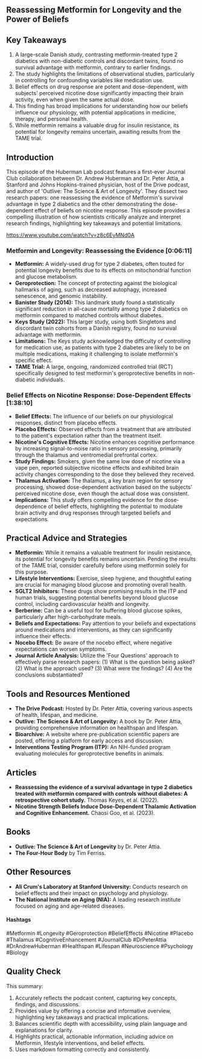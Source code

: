 ## Reassessing Metformin for Longevity and the Power of Beliefs

## Key Takeaways
1. A large-scale Danish study, contrasting metformin-treated type 2 diabetics with non-diabetic controls and discordant twins, found no survival advantage with metformin, contrary to earlier findings.
2. The study highlights the limitations of observational studies, particularly in controlling for confounding variables like medication use.
3. Belief effects on drug response are potent and dose-dependent, with subjects' perceived nicotine dose significantly impacting their brain activity, even when given the same actual dose.
4. This finding has broad implications for understanding how our beliefs influence our physiology, with potential applications in medicine, therapy, and personal health.
5. While metformin remains a valuable drug for insulin resistance, its potential for longevity remains uncertain, awaiting results from the TAME trial.

## Introduction
This episode of the Huberman Lab podcast features a first-ever Journal Club collaboration between Dr. Andrew Huberman and Dr. Peter Attia, a Stanford and Johns Hopkins-trained physician, host of the Drive podcast, and author of 'Outlive: The Science & Art of Longevity'. They dissect two research papers: one reassessing the evidence of Metformin's survival advantage in type 2 diabetics and the other demonstrating the dose-dependent effect of beliefs on nicotine response. This episode provides a compelling illustration of how scientists critically analyze and interpret research findings, highlighting key takeaways and potential limitations.

https://www.youtube.com/watch?v=z8c6EyMNd0A

### Metformin and Longevity: Reassessing the Evidence [0:06:11]

- **Metformin:** A widely-used drug for type 2 diabetes, often touted for potential longevity benefits due to its effects on mitochondrial function and glucose metabolism.
- **Geroprotection:** The concept of protecting against the biological hallmarks of aging, such as decreased autophagy, increased senescence, and genomic instability.
- **Banister Study (2014):** This landmark study found a statistically significant reduction in all-cause mortality among type 2 diabetics on metformin compared to matched controls without diabetes.
- **Keys Study (2022):** This larger study, using both Singletons and discordant twin cohorts from a Danish registry, found no survival advantage with metformin.
- **Limitations:** The Keys study acknowledged the difficulty of controlling for medication use, as patients with type 2 diabetes are likely to be on multiple medications, making it challenging to isolate metformin's specific effect.
- **TAME Trial:** A large, ongoing, randomized controlled trial (RCT) specifically designed to test metformin's geroprotective benefits in non-diabetic individuals.

### Belief Effects on Nicotine Response: Dose-Dependent Effects [1:38:10]

- **Belief Effects:** The influence of our beliefs on our physiological responses, distinct from placebo effects.
- **Placebo Effects:** Observed effects from a treatment that are attributed to the patient's expectation rather than the treatment itself.
- **Nicotine's Cognitive Effects:** Nicotine enhances cognitive performance by increasing signal-to-noise ratio in sensory processing, primarily through the thalamus and ventromedial prefrontal cortex.
- **Study Findings:** Smokers, given the same low dose of nicotine via a vape pen, reported subjective nicotine effects and exhibited brain activity changes corresponding to the dose they believed they received.
- **Thalamus Activation:** The thalamus, a key brain region for sensory processing, showed dose-dependent activation based on the subjects' perceived nicotine dose, even though the actual dose was consistent.
- **Implications:** This study offers compelling evidence for the dose-dependence of belief effects, highlighting the potential to modulate brain activity and drug responses through targeted beliefs and expectations.

## Practical Advice and Strategies
- **Metformin:** While it remains a valuable treatment for insulin resistance, its potential for longevity benefits remains uncertain. Pending the results of the TAME trial, consider carefully before using metformin solely for this purpose.
- **Lifestyle Interventions:** Exercise, sleep hygiene, and thoughtful eating are crucial for managing blood glucose and promoting overall health.
- **SGLT2 Inhibitors:** These drugs show promising results in the ITP and human trials, suggesting potential benefits beyond blood glucose control, including cardiovascular health and longevity.
- **Berberine:** Can be a useful tool for buffering blood glucose spikes, particularly after high-carbohydrate meals.
- **Beliefs and Expectations:** Pay attention to your beliefs and expectations around medications and interventions, as they can significantly influence their effects.
- **Nocebo Effect:** Be aware of the nocebo effect, where negative expectations can worsen symptoms.
- **Journal Article Analysis:** Utilize the 'Four Questions' approach to effectively parse research papers: (1) What is the question being asked? (2) What is the approach used? (3) What were the findings? (4) Are the conclusions substantiated?

## Tools and Resources Mentioned
- **The Drive Podcast:** Hosted by Dr. Peter Attia, covering various aspects of health, lifespan, and medicine.
- **Outlive: The Science & Art of Longevity:** A book by Dr. Peter Attia, providing comprehensive information on healthspan and lifespan.
- **Bioarchive:** A website where pre-publication scientific papers are posted, offering a platform for early access and discussion.
- **Interventions Testing Program (ITP):** An NIH-funded program evaluating molecules for geroprotective benefits in animals.

## Articles
- **Reassessing the evidence of a survival advantage in type 2 diabetics treated with metformin compared with controls without diabetes: A retrospective cohort study.** Thomas Keyes, et al. (2022).
- **Nicotine Strength Beliefs Induce Dose-Dependent Thalamic Activation and Cognitive Enhancement.** Chaosi Goo, et al. (2023).

## Books
- **Outlive: The Science & Art of Longevity** by Dr. Peter Attia.
- **The Four-Hour Body** by Tim Ferriss.

## Other Resources
- **Ali Crum's Laboratory at Stanford University:** Conducts research on belief effects and their impact on psychology and physiology.
- **The National Institute on Aging (NIA):** A leading research institute focused on aging and age-related diseases.

#### Hashtags
#Metformin #Longevity #Geroprotection #BeliefEffects #Nicotine #Placebo #Thalamus #CognitiveEnhancement #JournalClub #DrPeterAttia #DrAndrewHuberman #Healthspan #Lifespan #Neuroscience #Psychology #Biology

## Quality Check
This summary:
1. Accurately reflects the podcast content, capturing key concepts, findings, and discussions.
2. Provides value by offering a concise and informative overview, highlighting key takeaways and practical implications.
3. Balances scientific depth with accessibility, using plain language and explanations for clarity.
4. Highlights practical, actionable information, including advice on Metformin, lifestyle interventions, and belief effects.
5. Uses markdown formatting correctly and consistently. 

